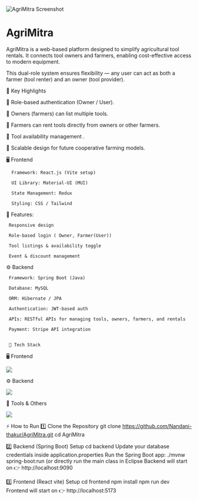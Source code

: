 ![AgriMitra Screenshot](https://github.com/user-attachments/assets/8fd7e5ef-0cae-49fb-98e4-ed090233b37e)


# AgriMitra
AgriMitra is a web-based platform designed to simplify agricultural tool rentals. It connects tool owners and farmers, enabling cost-effective access to modern equipment.


This dual-role system ensures flexibility — any user can act as both a farmer (tool renter) and an owner (tool provider).

🔹 Key Highlights

  🔹 Role-based authentication (Owner / User).

  🔹 Owners (farmers) can list multiple tools.

  🔹 Farmers can rent tools directly from owners or other farmers.

  🔹 Tool availability management .

  🔹 Scalable design for future cooperative farming models.

  🖥️ Frontend

      Framework: React.js (Vite setup)

      UI Library: Material-UI (MUI)

      State Management: Redux

      Styling: CSS / Tailwind 

  🔹 Features:

     Responsive design

     Role-based login ( Owner, Farmer(User))

     Tool listings & availability toggle

     Event & discount management   


 ⚙️ Backend

     Framework: Spring Boot (Java)

     Database: MySQL

     ORM: Hibernate / JPA

     Authentication: JWT-based auth

     APIs: RESTful APIs for managing tools, owners, farmers, and rentals

     Payment: Stripe API integration


     🚀 Tech Stack
🖥️ Frontend
<p align="left"> <img src="https://skillicons.dev/icons?i=react,vite,redux,materialui,tailwind,js,html,css" /> </p>
⚙️ Backend
<p align="left"> <img src="https://skillicons.dev/icons?i=java,spring,mysql,hibernate" /> </p>
🔧 Tools & Others
<p align="left"> <img src="https://skillicons.dev/icons?i=git,github,postman,vscode,eclipse" /> </p>


⚡ How to Run
1️⃣ Clone the Repository
git clone https://github.com/Nandani-thakur/AgriMitra.git
cd AgriMitra

2️⃣ Backend (Spring Boot) Setup
cd backend
Update your database credentials inside application.properties
Run the Spring Boot app: ./mvnw spring-boot:run
(or directly run the main class in Eclipse
Backend will start on 👉 http://localhost:9090

3️⃣ Frontend (React vite) Setup
cd frontend
npm install
npm run dev
Frontend will start on 👉 http://localhost:5173



